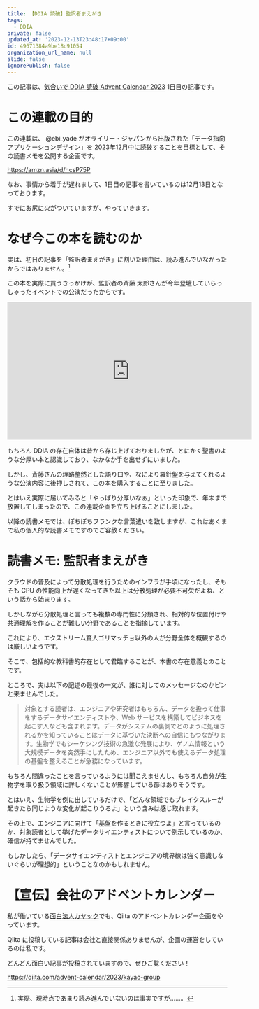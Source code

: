 ```yaml
---
title: 【DDIA 読破】監訳者まえがき
tags:
  - DDIA
private: false
updated_at: '2023-12-13T23:48:17+09:00'
id: 49671384a9be18d91054
organization_url_name: null
slide: false
ignorePublish: false
---
```

この記事は、[気合いで DDIA 読破 Advent Calendar 2023](https://qiita.com/advent-calendar/2023/ddia) 1日目の記事です。

# この連載の目的

この連載は、 @ebi_yade がオライリー・ジャパンから出版された「データ指向アプリケーションデザイン」を 2023年12月中に読破することを目標として、その読書メモを公開する企画です。

https://amzn.asia/d/hcsP75P

なお、事情から着手が遅れまして、1日目の記事を書いているのは12月13日となっております。

すでにお尻に火がついていますが、やっていきます。

# なぜ今この本を読むのか

実は、初日の記事を「監訳者まえがき」に割いた理由は、読み進んでいなかったからではありません。[^1]

この本を実際に買うきっかけが、監訳者の斉藤 太郎さんが今年登壇していらっしゃったイベントでの公演だったからです。

<iframe width="560" height="315" src="https://www.youtube.com/live/ZiKWXc0fSCw?si=7EwAzJ_JwE4NRBTO" frameborder="0" allow="accelerometer; autoplay; clipboard-write; encrypted-media; gyroscope; picture-in-picture" loading="lazy" allowfullscreen></iframe>

もちろん DDIA の存在自体は昔から存じ上げておりましたが、とにかく聖書のような分厚い本と認識しており、なかなか手を出せずにいました。

しかし、斉藤さんの理路整然とした語り口や、なにより羅針盤を与えてくれるような公演内容に後押しされて、この本を購入することに至りました。

とはいえ実際に届いてみると「やっぱり分厚いなぁ」といった印象で、年末まで放置してしまったので、この連載企画を立ち上げることにしました。

以降の読書メモでは、ぼちぼちフランクな言葉遣いを致しますが、これはあくまで私の個人的な読書メモですのでご容赦ください。

# 読書メモ: 監訳者まえがき

クラウドの普及によって分散処理を行うためのインフラが手頃になったし、そもそも CPU の性能向上が遅くなってきた以上は分散処理が必要不可欠だよね、という話から始まります。

しかしながら分散処理と言っても複数の専門性に分類され、相対的な位置付けや共通理解を作ることが難しい分野であることを指摘しています。

これにより、エクストリーム賢人ゴリマッチョ以外の人が分野全体を概観するのは厳しいようです。

そこで、包括的な教科書的存在として君臨することが、本書の存在意義とのことです。

ところで、実は以下の記述の最後の一文が、誰に対してのメッセージなのかピンと来ませんでした。

> 対象とする読者は、エンジニアや研究者はもちろん、データを扱って仕事をするデータサイエンティストや、Web サービスを構築してビジネスを起こす人なども含まれます。データがシステムの裏側でどのように処理されるかを知っていることはデータに基づいた決断への自信にもつながります。生物学でもシーケシング技術の急激な発展により、ゲノム情報という大規模データを突然手にしたため、エンジニア以外でも使えるデータ処理の基盤を整えることが急務になっています。

もちろん間違ったことを言っているようには聞こえませんし、もちろん自分が生物学を取り扱う領域に詳しくないことが影響している節はありそうです。

とはいえ、生物学を例に出しているだけで、「どんな領域でもブレイクスルーが起きたら同じような変化が起こりうるよ」という含みは感じ取れます。

その上で、エンジニアに向けて「基盤を作るときに役立つよ」と言っているのか、対象読者として挙げたデータサイエンティストについて例示しているのか、確信が持てませんでした。

もしかしたら、「データサイエンティストとエンジニアの境界線は強く意識しないぐらいが理想的」ということなのかもしれません。

# 【宣伝】会社のアドベントカレンダー

私が働いている[面白法人カヤック](https://www.kayac.com/)でも、Qiita のアドベントカレンダー企画をやっています。

Qiita に投稿している記事は会社と直接関係ありませんが、企画の運営をしているのは私です。

どんどん面白い記事が投稿されていますので、ぜひご覧ください！

https://qiita.com/advent-calendar/2023/kayac-group

[^1]: 実際、現時点であまり読み進んでいないのは事実ですが......。
